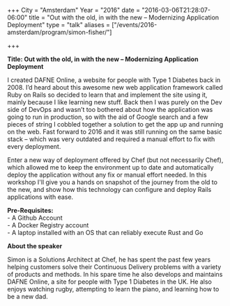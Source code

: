 +++
City = "Amsterdam"
Year = "2016"
date = "2016-03-06T21:28:07-06:00"
title = "Out with the old, in with the new – Modernizing Application Deployment"
type = "talk"
aliases = ["/events/2016-amsterdam/program/simon-fisher/"]

+++

<div class="span-15  ">
  <div class="span-15  last ">
  <p><strong>Title: Out with the old, in with the new – Modernizing Application Deployment</strong>

</p>

<p>
I created DAFNE Online, a website for people with Type 1 Diabetes back in 2008. I’d heard about this awesome new web application framework called Ruby on Rails so decided to learn that and implement the site using it, mainly because I like learning new stuff. Back then I was purely on the Dev side of DevOps and wasn’t too bothered about how the application was going to run in production, so with the aid of Google search and a few pieces of string I cobbled together a solution to get the app up and running on the web. Fast forward to 2016 and it was still running on the same basic stack – which was very outdated and required a manual effort to fix with every deployment.</p>

<p>Enter a new way of deployment offered by Chef (but not necessarily Chef), which allowed me to keep the environment up to date and automatically deploy the application without any fix or manual effort needed. In this workshop I'll give you a hands on snapshot of the journey from the old to the new, and show how this technology can configure and deploy Rails applications with ease.</p>

<p><strong>Pre-Requisites:</strong> <br />
- A Github Account <br />
- A Docker Registry account<br />
- A laptop installed with an OS that can reliably execute Rust and Go<br />
</p>

</p>

<p><strong>About the speaker</strong>
<p>Simon is a Solutions Architect at Chef, he has spent the past few years helping customers solve their Continuous Delivery problems with a variety of products and methods. In his spare time he also develops and maintains DAFNE Online, a site for people with Type 1 Diabetes in the UK. He also enjoys watching rugby, attempting to learn the piano, and learning how to be a new dad.</p>


</p>

  </div>
</div>
